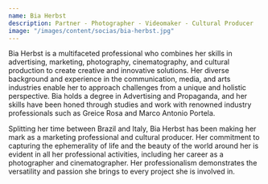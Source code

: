 ```yaml
---
name: Bia Herbst
description: Partner - Photographer - Videomaker - Cultural Producer
image: "/images/content/socias/bia-herbst.jpg"
---
```


Bia Herbst is a multifaceted professional who combines her skills in advertising, marketing, photography, cinematography, and cultural production to create creative and innovative solutions. Her diverse background and experience in the communication, media, and arts industries enable her to approach challenges from a unique and holistic perspective. Bia holds a degree in Advertising and Propaganda, and her skills have been honed through studies and work with renowned industry professionals such as Greice Rosa and Marco Antonio Portela.

Splitting her time between Brazil and Italy, Bia Herbst has been making her mark as a marketing professional and cultural producer. Her commitment to capturing the ephemerality of life and the beauty of the world around her is evident in all her professional activities, including her career as a photographer and cinematographer. Her professionalism demonstrates the versatility and passion she brings to every project she is involved in.
